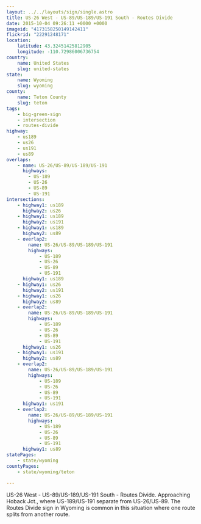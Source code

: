 ```yaml
---
layout: ../../layouts/sign/single.astro
title: US-26 West - US-89/US-189/US-191 South - Routes Divide
date: 2015-10-04 09:26:11 +0000 +0000
imageid: "4173158250149142411"
flickrid: "22291248171"
location:
    latitude: 43.32451425812905
    longitude: -110.72986006736754
country:
    name: United States
    slug: united-states
state:
    name: Wyoming
    slug: wyoming
county:
    name: Teton County
    slug: teton
tags:
    - big-green-sign
    - intersection
    - routes-divide
highway:
    - us189
    - us26
    - us191
    - us89
overlaps:
    - name: US-26/US-89/US-189/US-191
      highways:
        - US-189
        - US-26
        - US-89
        - US-191
intersections:
    - highway1: us189
      highway2: us26
    - highway1: us189
      highway2: us191
    - highway1: us189
      highway2: us89
    - overlap2:
        name: US-26/US-89/US-189/US-191
        highways:
            - US-189
            - US-26
            - US-89
            - US-191
      highway1: us189
    - highway1: us26
      highway2: us191
    - highway1: us26
      highway2: us89
    - overlap2:
        name: US-26/US-89/US-189/US-191
        highways:
            - US-189
            - US-26
            - US-89
            - US-191
      highway1: us26
    - highway1: us191
      highway2: us89
    - overlap2:
        name: US-26/US-89/US-189/US-191
        highways:
            - US-189
            - US-26
            - US-89
            - US-191
      highway1: us191
    - overlap2:
        name: US-26/US-89/US-189/US-191
        highways:
            - US-189
            - US-26
            - US-89
            - US-191
      highway1: us89
statePages:
    - state/wyoming
countyPages:
    - state/wyoming/teton

---
```

US-26 West - US-89/US-189/US-191 South - Routes Divide.  Approaching Hoback Jct., where US-189/US-191 separate from US-26/US-89.  The Routes Divide sign in Wyoming is common in this situation where one route splits from another route.